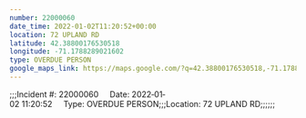 ```yaml
---
number: 22000060
date_time: 2022-01-02T11:20:52+00:00
location: 72 UPLAND RD
latitude: 42.38800176530518
longitude: -71.1788289021602
type: OVERDUE PERSON
google_maps_link: https://maps.google.com/?q=42.38800176530518,-71.1788289021602
---
```


;;;Incident #: 22000060     Date: 2022‐01‐02 11:20:52     Type: OVERDUE PERSON;;;Location: 72 UPLAND RD;;;;;;
